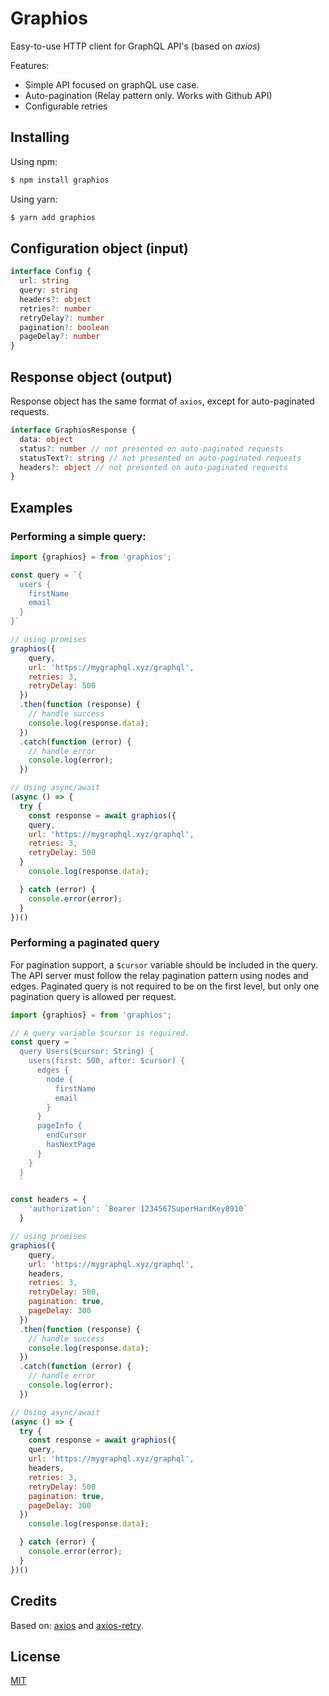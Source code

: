 # Graphios

Easy-to-use HTTP client for GraphQL API's (based on *axios*)

Features:

- Simple API focused on graphQL use case.
- Auto-pagination (Relay pattern only. Works with Github API)
- Configurable retries

## Installing

Using npm:

```bash
$ npm install graphios
```

Using yarn:

```bash
$ yarn add graphios
```

## Configuration object (input)

```typescript
interface Config {
  url: string
  query: string
  headers?: object
  retries?: number
  retryDelay?: number
  pagination?: boolean
  pageDelay?: number
}
```

## Response object (output)

Response object has the same format of `axios`, except for auto-paginated requests.

```typescript
interface GraphiosResponse {
  data: object
  status?: number // not presented on auto-paginated requests
  statusText?: string // not presented on auto-paginated requests
  headers?: object // not presented on auto-paginated requests
}
```

## Examples

### Performing a simple query:

```js
import {graphios} = from 'graphios';

const query = `{
  users {
    firstName
    email
  }
}`

// using promises
graphios({
    query,
    url: 'https://mygraphql.xyz/graphql',
    retries: 3,
    retryDelay: 500
  })
  .then(function (response) {
    // handle success
    console.log(response.data);
  })
  .catch(function (error) {
    // handle error
    console.log(error);
  })

// Using async/await
(async () => {
  try {
    const response = await graphios({
    query,
    url: 'https://mygraphql.xyz/graphql',
    retries: 3,
    retryDelay: 500
  }
    console.log(response.data);

  } catch (error) {
    console.error(error);
  }
})()
```

### Performing a paginated query

For pagination support, a `$cursor` variable should be included in the query. The API server must follow the relay pagination pattern using nodes and edges. Paginated query is not required to be on the first level, but only one pagination query is allowed per request.

```js
import {graphios} = from 'graphios';

// A query variable $cursor is required.
const query = `
  query Users($cursor: String) {
    users(first: 500, after: $cursor) {
      edges {
        node {
          firstName
          email
        }
      }
      pageInfo {
        endCursor
        hasNextPage
      }
    }
  }
  `

const headers = {
    'authorization': `Bearer 1234567SuperHardKey8910`
  }

// using promises
graphios({
    query,
    url: 'https://mygraphql.xyz/graphql',
    headers,
    retries: 3,
    retryDelay: 500,
    pagination: true,
    pageDelay: 300
  })
  .then(function (response) {
    // handle success
    console.log(response.data);
  })
  .catch(function (error) {
    // handle error
    console.log(error);
  })

// Using async/await
(async () => {
  try {
    const response = await graphios({
    query,
    url: 'https://mygraphql.xyz/graphql',
    headers,
    retries: 3,
    retryDelay: 500
    pagination: true,
    pageDelay: 300
  })
    console.log(response.data);

  } catch (error) {
    console.error(error);
  }
})()
```

## Credits

Based on: [axios](https://github.com/axios/axios) and [axios-retry](https://github.com/softonic/axios-retry).

## License

[MIT](LICENSE)
